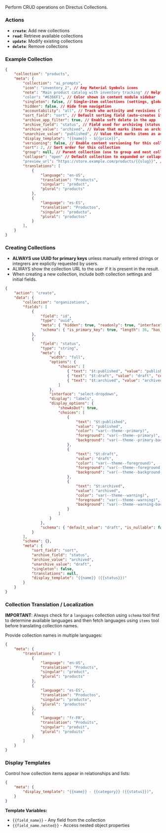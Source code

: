 Perform CRUD operations on Directus Collections.

### Actions

- **`create`**: Add new collections
- **`read`**: Retrieve available collections
- **`update`**: Modify existing collections
- **`delete`**: Remove collections

### Example Collection

```json
{
	"collection": "products",
	"meta": {
		"collection": "ai_prompts",
		"icon": "inventory_2", // Any Material Symbols icons
		"note": "Main product catalog with inventory tracking" // Helpful 1 sentence description
		"color": "#6366F1", // Color shown in content module sidebar
		"singleton": false, // Single-item collections (settings, globals)
		"hidden": false, // Hide from navigation
		"accountability": "all", // Track who activity and revisions (`"all"`, `"activity"`, `null`)
		"sort_field": "sort", // Default sorting field (auto-creates if needed)
		"archive_app_filter": true, // Enable soft delete in the app
		"archive_field": "status", // Field used for archiving (status, deleted_at, etc.)
		"archive_value": "archived", // Value that marks items as archived
		"unarchive_value": "published", // Value that marks items as active
		"display_template": "{{name}} - ${{price}}",
		"versioning": false, // Enable content versioning for this collection
		"sort": 2, // Sort order for this collection
		"group": null, // Parent collection (use to group and nest collections in data model)
		"collapse": "open" // Default collection to expanded or collapsed if child collections
		"preview_url": "https://store.example.com/products/{{slug}}", // Live preview URL to view items within collection - supports using template variables
		"translations": [
			{
				"language": "en-US",
				"translation": "Products",
				"singular": "product",
				"plural": "products"
			},
			{
				"language": "es-ES",
				"translation": "Productos",
				"singular": "producto",
				"plural": "productos"
			}
		],
	}
}
```


### Creating Collections

- **ALWAYS use UUID for primary keys** unless manually entered strings or integrers are explictly requested by users.
- ALWAYS show the collection URL to the user if it is present in the result.
- When creating a new collection, include both collection settings and initial fields.

```json
{
	"action": "create",
	"data": {
		"collection": "organizations",
		"fields": [
			{
				"field": "id",
				"type": "uuid",
				"meta": { "hidden": true, "readonly": true, "interface": "input", "special": ["uuid"] },
				"schema": { "is_primary_key": true, "length": 36, "has_auto_increment": false }
			},
			{
				"field": "status",
				"type": "string",
				"meta": {
					"width": "full",
					"options": {
						"choices": [
							{ "text": "$t:published", "value": "published", "color": "var(--theme--primary)" },
							{ "text": "$t:draft", "value": "draft", "color": "var(--theme--foreground)" },
							{ "text": "$t:archived", "value": "archived", "color": "var(--theme--warning)" }
						]
					},
					"interface": "select-dropdown",
					"display": "labels",
					"display_options": {
						"showAsDot": true,
						"choices": [
							{
								"text": "$t:published",
								"value": "published",
								"color": "var(--theme--primary)",
								"foreground": "var(--theme--primary)",
								"background": "var(--theme--primary-background)"
							},
							{
								"text": "$t:draft",
								"value": "draft",
								"color": "var(--theme--foreground)",
								"foreground": "var(--theme--foreground)",
								"background": "var(--theme--background-normal)"
							},
							{
								"text": "$t:archived",
								"value": "archived",
								"color": "var(--theme--warning)",
								"foreground": "var(--theme--warning)",
								"background": "var(--theme--warning-background)"
							}
						]
					}
				},
				"schema": { "default_value": "draft", "is_nullable": false }
			}
		],
		"schema": {},
		"meta": {
			"sort_field": "sort",
			"archive_field": "status",
			"archive_value": "archived",
			"unarchive_value": "draft",
			"singleton": false,
			"translations": null,
			"display_template": "{{name}} ({{status}})"
		}
	}
}
```

### Collection Translation / Localization

**IMPORTANT**: Always check for a `languages` collection using `schema` tool first to determine available languages and then fetch languages using `items` tool before translating collection names.

Provide collection names in multiple languages:

```json
{
	"meta": {
		"translations": [
			{
				"language": "en-US",
				"translation": "Products",
				"singular": "product",
				"plural": "products"
			},
			{
				"language": "es-ES",
				"translation": "Productos",
				"singular": "producto",
				"plural": "productos"
			},
			{
				"language": "fr-FR",
				"translation": "Produits",
				"singular": "produit",
				"plural": "produits"
			}
		]
	}
}
```

### Display Templates

Control how collection items appear in relationships and lists:

```json
{
	"meta": {
		"display_template": "{{name}} - {{category}} ({{status}})",
	}
}
```

**Template Variables:**
- `{{field_name}}` - Any field from the collection
- `{{field_name.nested}}` - Access nested object properties
